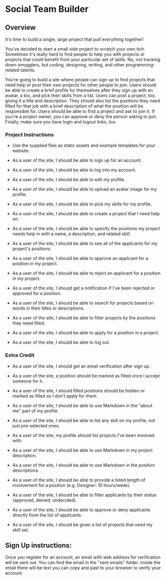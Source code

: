 # Social Team Builder

## Overview

It's time to build a single, large project that pull everything together!

You've decided to start a small side project to scratch your own itch.
Sometimes it's really hard to find people to help you with projects or
projects that could benefit from your particular set of skills. No, not
tracking down smugglers, but coding, designing, writing, and other
programming-related talents.

You're going to build a site where people can sign up to find projects that
need help or post their own projects for other people to join. Users should be
able to create a brief profile for themselves after they sign up with an
avatar, a bio, and pick their skills from a list. Users can post a project,
too, giving it a title and description. They should also list the positions
they need filled for that job with a brief description of what the position
will be responsible for. Users should be able to find a project and ask to
join it. If you're a project owner, you can approve or deny the person asking
to join. Finally, make sure you have login and logout links, too.

### Project Instructions

* Use the supplied files as static assets and example templates for your website.

* As a user of the site, I should be able to sign up for an account.

* As a user of the site, I should be able to log into my account.

* As a user of the site, I should be able to edit my profile.

* As a user of the site, I should be able to upload an avatar image for my profile.

* As a user of the site, I should be able to pick my skills for my profile.

* As a user of the site, I should be able to create a project that I need help on.

* As a user of the site, I should be able to specify the positions my project needs help in with a name, a description, and related skill.

* As a user of the site, I should be able to see all of the applicants for my project's positions.

* As a user of the site, I should be able to approve an applicant for a position in my project.

* As a user of the site, I should be able to reject an applicant for a position in my project.

* As a user of the site, I should get a notification if I've been rejected or approved for a position.

* As a user of the site, I should be able to search for projects based on words in their titles or descriptions.

* As a user of the site, I should be able to filter projects by the positions they need filled.

* As a user of the site, I should be able to apply for a position in a project.

* As a user of the site, I should be able to log out.

### Extra Credit

* As a user of the site, I should get an email verification after sign up.

* As a user of the site, a position should be marked as filled once I accept someone for it.

* As a user of the site, I should filled positions should be hidden or marked as filled so I don't apply for them.

* As a user of the site, I should be able to use Markdown in the "about me" part of my profile.

* As a user of the site, I should be able to list any skill on my profile, not just pre-selected ones.

* As a user of the site, my profile should list projects I've been involved with.

* As a user of the site, I should be able to use Markdown in my project description.

* As a user of the site, I should be able to use Markdown in the position descriptions.

* As a user of the site, I should be able to provide a listed length of involvement for a position (e.g. Designer: 10 hours/week).

* As a user of the site, I should be able to filter applicants by their status (approved, denied, undecided).

* As a user of the site, I should be able to approve or deny applicants directly from the list of applicants.

* As a user of the site, I should be given a list of projects that need my skill set.

## Sign Up instructions:

Once you register for an account, an email with web address for verification will be sent out.  You can find the email in the "sent emails" folder.  Inside the email there will be text you can copy and past to your browser to verify your account.  
